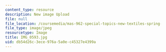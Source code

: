 ```yaml
---
content_type: resource
description: New image Upload
file: null
file_location: /coursemedia/mas-962-special-topics-new-textiles-spring-2010/db54d26c3ece976a5a0ec45327e4399a_IMG_0593.jpg
file_type: image/jpeg
resourcetype: Image
title: IMG_0593.jpg
uid: db54d26c-3ece-976a-5a0e-c45327e4399a
---
```

